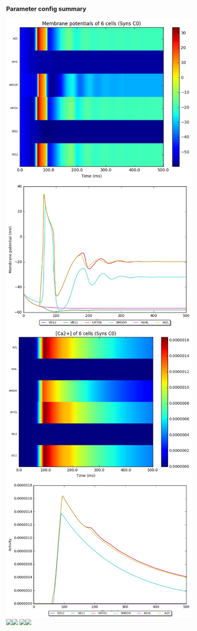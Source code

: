 ### Parameter config summary 
<tr><td><img alt="?" src="neurons_C0_Syns.png"/></td><td><img alt="?" src="traces_neuron_Syns_C0.png"/></td></tr>
<tr><td><img alt=" " src="neuron_activity_C0_Syns.png"/></td><td><img alt=" " src="traces_neuron_activity_Syns_C0.png"/></td></tr>
<tr><td><img alt=" " src="muscles_C0_Syns.png"/></td><td><img alt=" " src="traces_muscles_Syns_C0.png"/></td></tr>
<tr><td><img alt=" " src="muscle_activity_C0_Syns.png"/></td><td><img alt=" " src="traces_muscles_activity_Syns_C0.png"/></td></tr>
